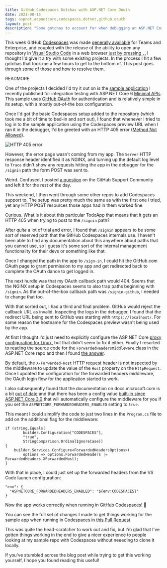 ```yaml
---
title: GitHub Codespaces Gotchas with ASP.NET Core OAuth
date: 2021-08-15
tags: aspnet,aspnetcore,codespaces,dotnet,github,oauth
layout: post
description: "Some gotchas to account for when debugging an ASP.NET Core app using OAuth with GitHub Codespaces"
---
```


This week GitHub [Codespaces][1] was made [generally available][2] for Teams and
Enterprise, and coupled with the release of the ability to open any repository
in [Visual Studio Code][3] in a web browser [just by pressing `.`][4], I thought
I'd give it a try with some existing projects. In the process I hit a few
gotchas that took me a few hours to get to the bottom of. This post goes through
some of those and how to resolve them.

READMORE

One of the projects I decided I'd try it out on is the [sample application][5] I
recently published for integration testing with ASP.NET Core 6 [Minimal APIs][6].
This sample uses [GitHub OAuth][7] for authentication and is relatively simple
in its setup, with a mostly out-of-the box configuration.

Once I'd got the basic Codespaces setup added to the repository (which took me a
bit of time to bed-in and sort out), I found that whenever I tried to log in to
the sample application using the Codespaces preview URL when I ran it in the
debugger, I'd be greeted with an HTTP 405 error ([Method Not Allowed][14]).

<img class="img-fluid mx-auto d-block" src="https://cdn.martincostello.com/blog_http-405.png" alt="HTTP 405 error" title="HTTP 405 error">

However, the error page wasn't coming from my app. The `Server` HTTP response
header identified it as NGINX, and turning up the default log level to `Trace`
didn't show any requests hitting the app in the debugger for the `/signin` path
the form POST was sent to.

Weird. Confused, I posted [a question][8] on the GitHub Support Community and
left it for the rest of the day.

This weekend, I then went through some other repos to add Codespaces support to.
The setup was pretty much the same as with the first one I tried, yet any HTTP
POST resources those apps had in them worked fine.

Curious. What is it about this particular TodoApp that means that it gets an
HTTP 405 when trying to post to the `/signin` path?

After _quite_ a lot of trial and error, I found that `/signin` appears to be
some sort of reserved path that the GitHub Codespaces internals use. I haven't
been able to find any documentation about this anywhere about paths that you
cannot use, so I guess it's some sort of the internal management functionality
for their devs or something like that.

Once I changed the path in the app to `/sign-in`, I could hit the GitHub.com
OAuth page to grant permission to my app and get redirected back to complete
the OAuth dance to get logged in.

The next hurdle was that my OAuth callback path would 404. Seems that the NGINX
setup in Codespaces seems to also trap paths beginning with `/signin`. As the
out-of-the-box callback path was `/signin-github`, I needed to change that too.

With that sorted out, I had a third and final problem. GitHub would reject the
callback URL as invalid. Inspecting the logs in the debugger, I found that the
redirect URL being sent to GitHub was starting with `https://localhost/`. For
some reason the hostname for the Codespaces preview wasn't being used by the app.

At first I thought I'd just need to explicitly configure the ASP.NET Core [proxy
configuration for Linux][9], but that didn't seem to fix it either. Finally I
resorted to reading the source code for the `ForwardedHeadersMiddleware` class
in the ASP.NET Core repo and then I found [the answer][10].

By default, the `X-Forwarded-Host` HTTP request header is not inspected by the
middleware to update the value of the `Host` property on the `HttpRequest`.
Once I updated the configuration for the forwarded headers middleware, the OAuth
login flow for the application started to work.

I also subsequently found that the documentation on docs.microsoft.com is a bit
[out of date][11] and that there has been a config value [built-in since ASP.NET
Core 3.0][12] that will automatically configure the middleware for you if you set the
`ASPNETCORE_FORWARDEDHEADERS_ENABLED` setting to `true`.

This meant I could simplify the code to just two lines in the `Program.cs` file
to add on the additional flag for the middleware:

```
if (string.Equals(
        builder.Configuration["CODESPACES"],
        "true",
        StringComparison.OrdinalIgnoreCase))
{
    builder.Services.Configure<ForwardedHeadersOptions>(
        options => options.ForwardedHeaders |= ForwardedHeaders.XForwardedHost);
}
```

With that in place, I could just set up the forwarded headers from the VS Code
launch configuration:

```
"env": {
  "ASPNETCORE_FORWARDEDHEADERS_ENABLED": "${env:CODESPACES}"
}
```

Now the app works correctly when running in GitHub Codespaces! 🎉

You can see the full set of changes I made to get things working for the sample
app when running in Codespaces in [this Pull Request][13].

This was quite the head-scratcher to work out and fix, but I'm glad that I've
gotten things working in the end to give a nicer experience to people looking at
my sample repo with Codespaces without neeeding to clone it locally.

If you've stumbled across the blog post while trying to get this working
yourself, I hope you found reading this useful!

[1]: https://docs.github.com/codespaces "GitHub Codespaces Documentation"
[2]: https://github.blog/changelog/2021-08-11-codespaces-is-generally-available-for-team-and-enterprise/ "Codespaces is generally available for Team and Enterprise"
[3]: https://code.visualstudio.com/ "Visual Studio Code"
[4]: https://twitter.com/github/status/1425505817827151872?s=20 "New shortcut: Press . on any GitHub repo."
[5]: https://github.com/martincostello/dotnet-minimal-api-integration-testing "dotnet-minimal-api-integration-testing on GitHub.com"
[6]: https://devblogs.microsoft.com/aspnet/asp-net-core-updates-in-net-6-preview-4/#introducing-minimal-apis "Introducing minimal APIs"
[7]: https://www.nuget.org/packages/AspNet.Security.OAuth.GitHub/ "AspNet.Security.OAuth.GitHub on NuGet.org"
[8]: https://github.community/t/port-forwarding-for-http-post-not-working/195407 "Port Forwarding for HTTP POST not working"
[9]: https://docs.microsoft.com/en-us/aspnet/core/host-and-deploy/proxy-load-balancer#forward-the-scheme-for-linux-and-non-iis-reverse-proxies "Forward the scheme for Linux and non-IIS reverse proxies"
[10]: https://github.com/dotnet/aspnetcore/blob/bcfbd5cc47dde7f2be50a24721f24a020dc77356/src/Middleware/HttpOverrides/src/ForwardedHeadersMiddleware.cs#L191-L193 "ForwardedHeadersMiddleware source code on GitHub.com"
[11]: https://github.com/dotnet/AspNetCore.Docs/issues/18532#issuecomment-637092890 "Comment about out-of-date documentation"
[12]: https://devblogs.microsoft.com/aspnet/forwarded-headers-middleware-updates-in-net-core-3-0-preview-6/#configuration-only-wire-up-in-preview-6 "Configuration-only Wire-up in Preview 6"
[13]: https://github.com/martincostello/dotnet-minimal-api-integration-testing/pull/100/files
[14]: https://developer.mozilla.org/en-US/docs/Web/HTTP/Status/405 "405 Method Not Allowed"
